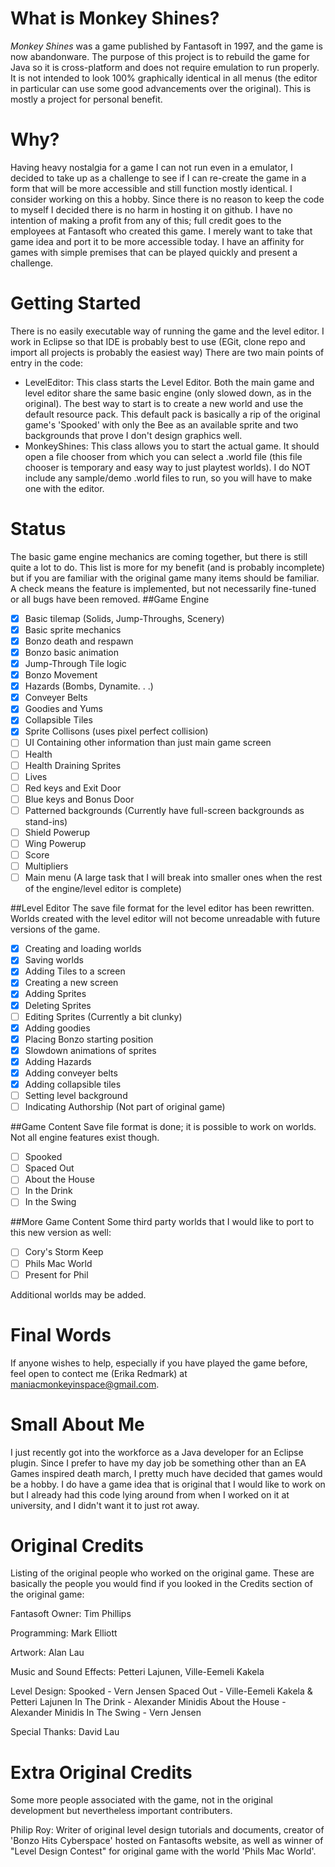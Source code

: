 # What is Monkey Shines?
*Monkey Shines* was a game published by Fantasoft in 1997, and the game is now abandonware. The purpose of this project is to rebuild the game for Java so it is cross-platform and does not require emulation to run properly. It is not intended to look 100% graphically identical in all menus (the editor in particular can use some good advancements over the original). This is mostly a project for personal benefit.

# Why?
Having heavy nostalgia for a game I can not run even in a emulator, I decided to take up as a challenge to see if I can re-create the game in a form that will be more accessible and still function mostly identical. I consider working on this a hobby. Since there is no reason to keep the code to myself I decided there is no harm in hosting it on github. I have no intention of making a profit from any of this; full credit goes to the employees at Fantasoft who created this game. I merely want to take that game idea and port it to be more accessible today. I have an affinity for games with simple premises that can be played quickly and present a challenge.

# Getting Started
There is no easily executable way of running the game and the level editor. I work in Eclipse so that IDE is probably best to use (EGit, clone repo and import all projects is probably the easiest way)
There are two main points of entry in the code:
- LevelEditor: This class starts the Level Editor. Both the main game and level editor share the same basic engine (only slowed down, as in the original). The best way to start is to create a new world and use the default resource pack. This default pack is basically a rip of the original game's 'Spooked' with only the Bee as an available sprite and two backgrounds that prove I don't design graphics well. 
- MonkeyShines: This class allows you to start the actual game. It should open a file chooser from which you can select a .world file (this file chooser is temporary and easy way to just playtest worlds). I do NOT include any sample/demo .world files to run, so you will have to make one with the editor.

# Status
The basic game engine mechanics are coming together, but there is still quite a lot to do. This list is more for my benefit (and is probably incomplete) but if you are familiar with the original game many items should be familiar. A check means the feature is implemented, but not necessarily fine-tuned or all bugs have been removed.
##Game Engine
- [x] Basic tilemap (Solids, Jump-Throughs, Scenery)
- [x] Basic sprite mechanics
- [x] Bonzo death and respawn
- [x] Bonzo basic animation
- [x] Jump-Through Tile logic
- [x] Bonzo Movement
- [x] Hazards (Bombs, Dynamite. . .)
- [x] Conveyer Belts
- [x] Goodies and Yums
- [x] Collapsible Tiles
- [x] Sprite Collisons (uses pixel perfect collision)
- [ ] UI Containing other information than just main game screen
- [ ] Health
- [ ] Health Draining Sprites
- [ ] Lives
- [ ] Red keys and Exit Door
- [ ] Blue keys and Bonus Door
- [ ] Patterned backgrounds (Currently have full-screen backgrounds as stand-ins)
- [ ] Shield Powerup
- [ ] Wing Powerup
- [ ] Score
- [ ] Multipliers
- [ ] Main menu (A large task that I will break into smaller ones when the rest of the engine/level editor is complete)

##Level Editor
The save file format for the level editor has been rewritten. Worlds created with the level editor will not become unreadable with future versions of the game.
- [x] Creating and loading worlds
- [x] Saving worlds
- [x] Adding Tiles to a screen
- [x] Creating a new screen
- [x] Adding Sprites
- [x] Deleting Sprites
- [ ] Editing Sprites (Currently a bit clunky)
- [x] Adding goodies
- [x] Placing Bonzo starting position
- [x] Slowdown animations of sprites
- [x] Adding Hazards
- [x] Adding conveyer belts
- [x] Adding collapsible tiles
- [ ] Setting level background
- [ ] Indicating Authorship (Not part of original game)

##Game Content
Save file format is done; it is possible to work on worlds. Not all engine features exist though.
- [ ] Spooked
- [ ] Spaced Out
- [ ] About the House
- [ ] In the Drink
- [ ] In the Swing

##More Game Content
Some third party worlds that I would like to port to this new version as well:
- [ ] Cory's Storm Keep
- [ ] Phils Mac World
- [ ] Present for Phil

Additional worlds may be added.

# Final Words
If anyone wishes to help, especially if you have played the game before, feel open to contect me (Erika Redmark) at maniacmonkeyinspace@gmail.com. 

# Small About Me
I just recently got into the workforce as a Java developer for an Eclipse plugin. Since I prefer to have my day job be something other than an EA Games inspired death march, I pretty much have decided that games would be a hobby. I do have a game idea that is original that I would like to work on but I already had this code lying around from when I worked on it at university, and I didn't want it to just rot away.

# Original Credits
Listing of the original people who worked on the original game. These are basically the people you would find if you looked in the Credits section of the original game:

Fantasoft Owner: Tim Phillips

Programming: Mark Elliott

Artwork: Alan Lau

Music and Sound Effects: Petteri Lajunen, Ville-Eemeli Kakela

Level Design: 
Spooked - Vern Jensen
Spaced Out - Ville-Eemeli Kakela & Petteri Lajunen
In The Drink - Alexander Minidis
About the House - Alexander Minidis
In The Swing - Vern Jensen

Special Thanks: 
David Lau

# Extra Original Credits
Some more people associated with the game, not in the original development but nevertheless important contributers.

Philip Roy: Writer of original level design tutorials and documents, creator of 'Bonzo Hits Cyberspace' hosted on Fantasofts website, as well as winner of "Level Design Contest" for original game with the world 'Phils Mac World'.